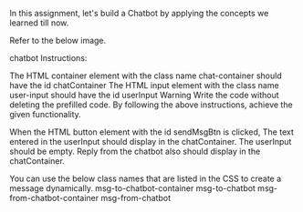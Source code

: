 In this assignment, let's build a Chatbot by applying the concepts we learned till now.

Refer to the below image.

chatbot
Instructions:

The HTML container element with the class name chat-container should have the id chatContainer
The HTML input element with the class name user-input should have the id userInput
Warning
Write the code without deleting the prefilled code.
By following the above instructions, achieve the given functionality.

When the HTML button element with the id sendMsgBtn is clicked,
The text entered in the userInput should display in the chatContainer.
The userInput should be empty.
Reply from the chatbot also should display in the chatContainer.

You can use the below class names that are listed in the CSS to create a message dynamically.
msg-to-chatbot-container
msg-to-chatbot
msg-from-chatbot-container
msg-from-chatbot
